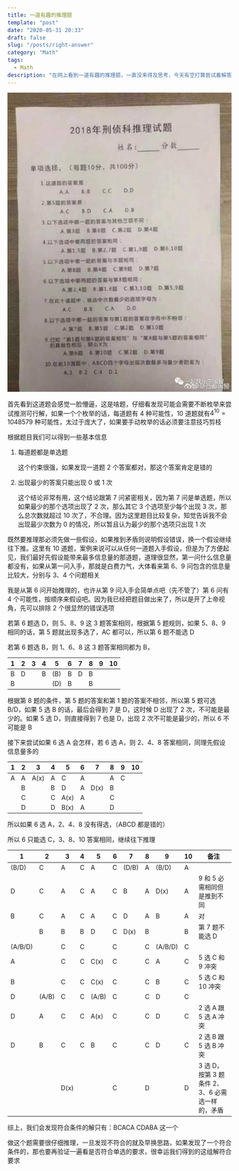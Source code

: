 ```yaml
---
title: 一道有趣的推理题
template: "post"
date: "2020-05-31 20:33"
draft: false
slug: "/posts/right-answer"
category: "Math"
tags:
  - Math
description: "在网上看到一道有趣的推理题，一直没来得及思考，今天有空打算尝试着解答一下，发现还是很有意思的，具体思考步骤如下"
---
```


![问题](./problem.jpg)

首先看到这道题会感觉一脸懵逼，这是啥题，仔细看发现可能会需要不断枚举来尝试推测可行解，如果一个个枚举的话，每道题有 4 种可能性，10 道题就有$4^{10} = 1048579$ 种可能性，太过于庞大了，如果要手动枚举的话必须要注意技巧剪枝

根据题目我们可以得到一些基本信息

1. 每道题都是单选题

   这个约束很强，如果发现一道题 2 个答案都对，那这个答案肯定是错的

2. 出现最少的答案只能出现 0 或 1 次

   这个结论非常有用，这个结论跟第 7 问紧密相关，因为第 7 问是单选题，所以如果最少的那个选项出现了 2 次，那么其它 3 个选项至少每个出现 3 次，那么总次数就超过 10 次了，不合理。因为这里题目比较复杂，知觉告诉我不会出现最少次数为 0 的情况，所以暂且认为最少的那个选项只出现 1 次

既然要推理那必须先做一些假设，如果推到矛盾则说明假设错误，换一个假设继续往下推。这里有 10 道题，案例来说可以从任何一道题入手假设，但是为了方便起见，我们最好先假设能带来最多信息量的那道题，道理很显然，第一问什么信息量都没有，如果从第一问入手，那就是白费力气，大体看来第 6、9 问包含的信息量比较大，分别与 3、4 个问题相关

我是从第 6 问开始推理的，也许从第 9 问入手会简单点吧（先不管了）第 6 问有 4 个可能性，按顺序来假设吧。因为我已经把题目做出来了，所以是开了上帝视角，先可以排除 2 个很显然的错误选项

若第 6 题选 D，则 5、8、9 这 3 题答案相同，根据第 5 题规则，如果 5、8、9 相同的话，第 5 题就出现多选了，AC 都可以，所以第 6 题不能选 D

若第 6 题选 B，则 1、6、8 这 3 题答案相同都为 B，

| 1   | 2   | 3   | 4   | 5   | 6   | 7   | 8   | 9   | 10  |
| --- | --- | --- | --- | --- | --- | --- | --- | --- | --- |
| B   | D   |     | B   | (B) | B   | D   | B   |     |     |
| B   |     |     |     | (D) | B   |     | B   |     |     |

根据第 8 题的条件，第 5 题的答案和第 1 题的答案不相邻，所以第 5 题可选 B/D，如果 5 选 B 的话，最后会得到 7 是 D，这时候 D 出现了 2 次，不可能是最少的。如果 5 选 D，则直接得到 7 也是 D，出现 2 次不可能是最少的，所以 6 不可能是 B

接下来尝试如果 6 选 A 会怎样，若 6 选 A，则 2、4、8 答案相同，同理先假设信息量多的

| 1   | 2   | 3    | 4   | 5    | 6   | 7    | 8   | 9   | 10  |
| --- | --- | ---- | --- | ---- | --- | ---- | --- | --- | --- |
| A   | A   | A(x) | A   | C    | A   |      | A   | C   |     |
|     | B   |      | B   | D    | A   | D(x) | B   |     |     |
|     | C   |      | C   | A(x) | A   |      | C   |     |     |
|     | D   |      | D   | B(x) | A   |      | D   |     |     |

所以如果 6 选 A，2、4、8 没有得选，（ABCD 都是错的）

所以 6 只能选 C，3、8、10 答案相同，继续往下推理

| 1       | 2     | 3    | 4   | 5     | 6   | 7     | 8   | 9       | 10  | 备注                                             |
| ------- | ----- | ---- | --- | ----- | --- | ----- | --- | ------- | --- | ------------------------------------------------ |
| (B/D)   | C     | A    | C   | A     | C   | (D/B) | A   | (B/D)   | A   |                                                  |
| D       | C     | A    | C   | A     | C   | B     | A   | D(x)    | A   | 9 和 5 必需相同但是推到不同                      |
| B       | C     | A    | C   | A     | C   | D     | A   | B       | A   | 对                                               |
|         | B     | B    | B   | D     | C   | D(x)  | B   |         | B   | 第 7 题不能选 D                                  |
| (A/B/D) |       | C    | C   |       | C   |       | C   | (A/B/D) | C   |                                                  |
| A       |       | C    | C   | C(x)  | C   |       | C   | A       | C   | 5 选 C 和 9 冲突                                 |
| B       |       | C    | C   | C(x)  | C   |       | C   | B       | C   | 5 选 C 和 10 冲突                                |
| D       | (A/B) | C    | C   | (A/B) | C   |       | C   | D       | C   |                                                  |
| D       | A     | C    | C   | A(x)  | C   |       | C   | D       | C   | 2 选 A 跟 5 选 A 冲突                            |
| D       | B     | C    | C   | B     | C   |       | C   | D       | C   | 2 选 B 跟 5 选 B 冲突                            |
|         |       | D(x) |     |       | C   |       | D   |         | D   | 3 选 D，按第 3 题条件 2、3、6 必需选一样的，矛盾 |

综上，我们会发现符合条件的解只有：BCACA CDABA 这一个

做这个题需要很仔细推理，一旦发现不符合的就及早换思路，如果发现了一个符合条件的，那也要再验证一遍看是否符合单选的要求，很幸运我们得到的这组解符合要求
